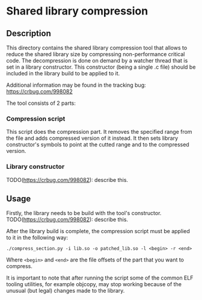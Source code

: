 # Shared library compression
## Description
This directory contains the shared library compression tool that allows to
reduce the shared library size by compressing non-performance critical code.
The decompression is done on demand by a watcher thread that is set in a
library constructor. This constructor (being a single .c file) should be
included in the library build to be applied to it.

Additional information may be found in the tracking bug:
https://crbug.com/998082

The tool consists of 2 parts:
### Compression script
This script does the compression part. It removes the specified range from
the file and adds compressed version of it instead. It then sets library
constructor's symbols to point at the cutted range and to the compressed
version.
### Library constructor
TODO(https://crbug.com/998082): describe this.


## Usage
Firstly, the library needs to be build with the tool's constructor.
TODO(https://crbug.com/998082): describe this.

After the library build is complete, the compression script must be applied to
it in the following way:

    ./compress_section.py -i lib.so -o patched_lib.so -l <begin> -r <end>

Where `<begin>` and `<end>` are the file offsets of the part that you want to
compress.

It is important to note that after running the script some of the common ELF
tooling utilities, for example objcopy, may stop working because of the
unusual (but legal) changes made to the library.
